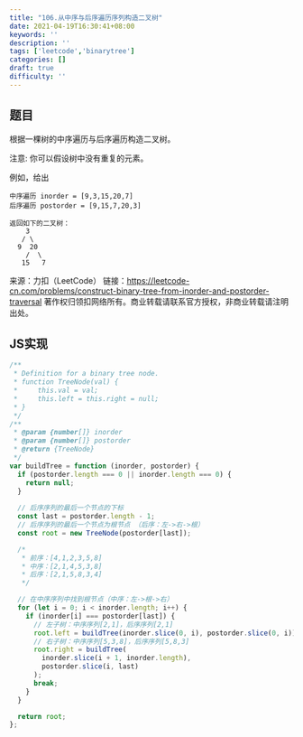 ```yaml
---
title: "106.从中序与后序遍历序列构造二叉树"
date: 2021-04-19T16:30:41+08:00
keywords: ''
description: ''
tags: ['leetcode','binarytree']
categories: []
draft: true
difficulty: ''
---
```


## 题目

根据一棵树的中序遍历与后序遍历构造二叉树。

注意:
你可以假设树中没有重复的元素。

例如，给出
```
中序遍历 inorder = [9,3,15,20,7]
后序遍历 postorder = [9,15,7,20,3]

返回如下的二叉树：
    3
   / \
  9  20
    /  \
   15   7
```

来源：力扣（LeetCode）
链接：https://leetcode-cn.com/problems/construct-binary-tree-from-inorder-and-postorder-traversal
著作权归领扣网络所有。商业转载请联系官方授权，非商业转载请注明出处。


## JS实现

```javascript
/**
 * Definition for a binary tree node.
 * function TreeNode(val) {
 *     this.val = val;
 *     this.left = this.right = null;
 * }
 */
/**
 * @param {number[]} inorder
 * @param {number[]} postorder
 * @return {TreeNode}
 */
var buildTree = function (inorder, postorder) {
  if (postorder.length === 0 || inorder.length === 0) {
    return null;
  }
  
  // 后序序列的最后一个节点的下标
  const last = postorder.length - 1;
  // 后序序列的最后一个节点为根节点 （后序：左->右->根）
  const root = new TreeNode(postorder[last]);

  /*
   * 前序：[4,1,2,3,5,8]
   * 中序：[2,1,4,5,3,8]
   * 后序：[2,1,5,8,3,4]
   */

  // 在中序序列中找到根节点（中序：左->根->右）
  for (let i = 0; i < inorder.length; i++) {
    if (inorder[i] === postorder[last]) {
      // 左子树：中序序列[2,1]，后序序列[2,1]
      root.left = buildTree(inorder.slice(0, i), postorder.slice(0, i));
      // 右子树：中序序列[5,3,8]，后序序列[5,8,3]
      root.right = buildTree(
        inorder.slice(i + 1, inorder.length),
        postorder.slice(i, last)
      );
      break;
    }
  }

  return root;
};
```
